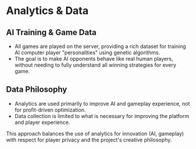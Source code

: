 # Analytics & Data

## AI Training & Game Data
- All games are played on the server, providing a rich dataset for training AI computer player "personalities" using genetic algorithms.
- The goal is to make AI opponents behave like real human players, without needing to fully understand all winning strategies for every game.

## Data Philosophy
- Analytics are used primarily to improve AI and gameplay experience, not for profit-driven optimization.
- Data collection is limited to what is necessary for improving the platform and player experience.

This approach balances the use of analytics for innovation (AI, gameplay) with respect for player privacy and the project's creative philosophy.
